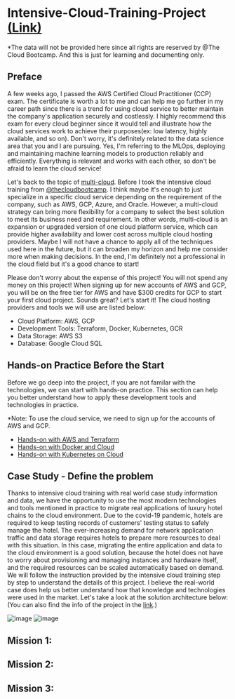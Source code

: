 # Intensive-Cloud-Training-Project [(Link)](https://thecloudbootcamp.com/en/pc-multicloud-event-icp2/?utm_source=youtube&utm_campaign=icp7-organic&utm_medium=linknadescricao&utm_content=cpl1&sck=&hl=)
*The data will not be provided here since all rights are reserved by @The Cloud Bootcamp. And this is just for learning and documenting only.

## Preface
A few weeks ago, I passed the AWS Certified Cloud Practitioner (CCP) exam. The certificate is worth a lot to me and can help me go further in my career path since there is a trend for using cloud service to better maintain the company's application securely and costlessly. I highly recommend this exam for every cloud beginner since it would tell and illustrate how the cloud services work to achieve their purposes(ex: low latency, highly available, and so on). Don't worry, it's definitely related to the data science area that you and I are pursuing. Yes, I'm referring to the MLOps, deploying and maintaining machine learning models to production reliably and efficiently. Everything is relevant and works with each other, so don't be afraid to learn the cloud service!

Let's back to the topic of [multi-cloud](https://www.juniper.net/us/en/research-topics/what-is-multicloud.html#:~:text=For%20example%2C%20a%20multicloud%20could,stack%20on%20either%20public%20or). Before I took the intensive cloud training from [@thecloudbootcamp](https://www.youtube.com/@thecloudbootcamp). I think maybe it's enough to just specialize in a specific cloud service depending on the requirement of the company, such as AWS, GCP, Azure, and Oracle. However, a multi-cloud strategy can bring more flexibility for a company to select the best solution to meet its business need and requirement. In other words, multi-cloud is an expansion or upgraded version of one cloud platform service, which can provide higher availability and lower cost across multiple cloud hosting providers. Maybe I will not have a chance to apply all of the techniques used here in the future, but it can broaden my horizon and help me consider more when making decisions. In the end, I'm definitely not a professional in the cloud field but it's a good chance to start! 

Please don't worry about the expense of this project! You will not spend any money on this project! When signing up for new accounts of AWS and GCP, you will be on the free tier for AWS and have $300 credits for GCP to start your first cloud project. Sounds great? Let's start it! The cloud hosting providers and tools we will use are listed below:

- Cloud Platform: AWS, GCP
- Development Tools: Terraform, Docker, Kubernetes, GCR
- Data Storage: AWS S3
- Database: Google Cloud SQL

## Hands-on Practice Before the Start
Before we go deep into the project, if you are not familar with the technologies, we can start with hands-on practice. This section can help you better understand how to apply these development tools and technologies in practice. 

*Note: To use the cloud service, we need to sign up for the accounts of AWS and GCP. 
- [Hands-on with AWS and Terraform](https://github.com/TeKaiChou/Intensive-Cloud-Training-Project/blob/main/Hands-on%20Practice/Hands-on%20with%20AWS%20and%20Terraform.pdf)
- [Hands-on with Docker and Cloud](https://github.com/TeKaiChou/Intensive-Cloud-Training-Project/blob/main/Hands-on%20Practice/Hands-on%20with%20Docker%20and%20Cloud.pdf)
- [Hands-on with Kubernetes on Cloud](https://github.com/TeKaiChou/Intensive-Cloud-Training-Project/blob/main/Hands-on%20Practice/Hands-on%20with%20Kubernetes%20on%20Cloud.pdf)

## Case Study - Define the problem
Thanks to intensive cloud training with real world case study information and data, we have the opportunity to use the most modern technologies and tools mentioned in practice to migrate real applications of luxury hotel chains to the cloud environment. Due to the covid-19 pandemic, hotels are required to keep testing records of customers' testing status to safely manage the hotel. The ever-increasing demand for network application traffic and data storage requires hotels to prepare more resources to deal with this situation. In this case, migrating the entire application and data to the cloud environment is a good solution, because the hotel does not have to worry about provisioning and managing instances and hardware itself, and the required resources can be scaled automatically based on demand. We will follow the instruction provided by the intensive cloud training step by step to understand the details of this project. I believe the real-world case does help us better understand how that knowledge and technologies were used in the market. Let's take a look at the solution architecture below: (You can also find the info of the project in the [link](https://thecloudbootcamp.com/en/pc-multicloud-event-icp2/?utm_source=youtube&utm_campaign=icp7-organic&utm_medium=linknadescricao&utm_content=cpl1&sck=&hl=).)


![image](https://user-images.githubusercontent.com/61730268/218293155-c0cfb94b-8c0c-48be-96e9-5f4aaa1b53f7.png)
![image](https://user-images.githubusercontent.com/61730268/218292567-ccc8ad53-c80a-4a82-bed1-5690e85a6298.png)

## Mission 1: 



## Mission 2: 

## Mission 3:
